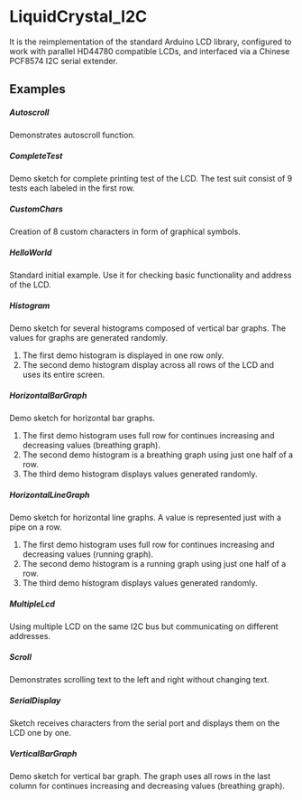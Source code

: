 <a id="library"></a>
# LiquidCrystal_I2C
It is the reimplementation of the standard Arduino LCD library, configured to work with parallel HD44780 compatible LCDs, and interfaced via a Chinese PCF8574 I2C serial extender.

<a id="examples"></a>
## Examples
##### Autoscroll
Demonstrates autoscroll function.

##### CompleteTest
Demo sketch for complete printing test of the LCD. The test suit consist of 9 tests each labeled in the first row.

##### CustomChars
Creation of 8 custom characters in form of graphical symbols.

##### HelloWorld
Standard initial example. Use it for checking basic functionality and address of the LCD.

##### Histogram
Demo sketch for several histograms composed of vertical bar graphs. The values for graphs are generated randomly.
1. The first demo histogram is displayed in one row only.
1. The second demo histogram display across all rows of the LCD and uses its entire screen.

##### HorizontalBarGraph
Demo sketch for horizontal bar graphs.
1. The first demo histogram uses full row for continues increasing and decreasing values (breathing graph).
1. The second demo histogram is a breathing graph using just one half of a row.
1. The third demo histogram displays values generated randomly.

##### HorizontalLineGraph
Demo sketch for horizontal line graphs. A value is represented just with a pipe on a row.
1. The first demo histogram uses full row for continues increasing and decreasing values (running graph).
1. The second demo histogram is a running graph using just one half of a row.
1. The third demo histogram displays values generated randomly.

##### MultipleLcd
Using multiple LCD on the same I2C bus but communicating on different addresses.

##### Scroll
Demonstrates scrolling text to the left and right without changing text.

##### SerialDisplay
Sketch receives characters from the serial port and displays them on the LCD one by one.

##### VerticalBarGraph
Demo sketch for vertical bar graph. The graph uses all rows in the last column for continues increasing and decreasing values (breathing graph).
